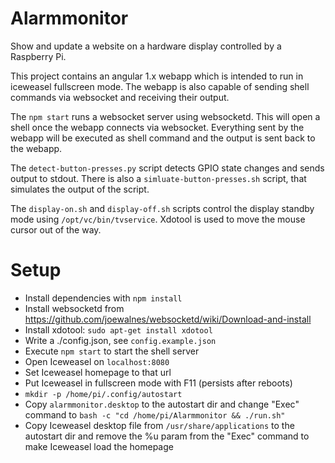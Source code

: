 # Alarmmonitor

Show and update a website on a hardware display controlled by a Raspberry Pi.

This project contains an angular 1.x webapp which is intended to run in iceweasel fullscreen mode. The webapp is also capable of sending shell commands via websocket and receiving their output.

The `npm start` runs a websocket server using websocketd. This will open a shell once the webapp connects via websocket. Everything sent by the webapp will be executed as shell command and the output is sent back to the webapp.

The `detect-button-presses.py` script detects GPIO state changes and sends output to stdout. There is also a `simluate-button-presses.sh` script, that simulates the output of the script. 

The `display-on.sh` and `display-off.sh` scripts control the display standby mode using `/opt/vc/bin/tvservice`. Xdotool is used to move the mouse cursor out of the way.

# Setup
* Install dependencies with `npm install`
* Install websocketd from https://github.com/joewalnes/websocketd/wiki/Download-and-install
* Install xdotool: `sudo apt-get install xdotool`
* Write a ./config.json, see `config.example.json`
* Execute `npm start` to start the shell server
* Open Iceweasel on `localhost:8080`
* Set Iceweasel homepage to that url
* Put Iceweasel in fullscreen mode with F11 (persists after reboots)
* `mkdir -p /home/pi/.config/autostart`
* Copy `alarmmonitor.desktop` to the autostart dir and change "Exec" command to `bash -c "cd /home/pi/Alarmmonitor && ./run.sh"`
* Copy Iceweasel desktop file from `/usr/share/applications` to the autostart dir and remove the %u param from the "Exec" command to make Iceweasel load the homepage
